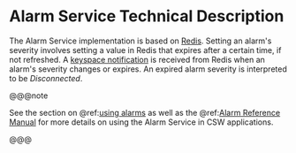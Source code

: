 # Alarm Service Technical Description

The Alarm Service implementation is based on [Redis](https://redis.io/).
Setting an alarm's severity involves setting a value in Redis that expires after a certain time, if not refreshed. 
A [keyspace notification](https://redis.io/topics/notifications)
is received from Redis when an alarm's severity changes or expires. 
An expired alarm severity is interpreted to be *Disconnected*.

@@@note 

See the section on @ref:[using alarms](../../commons/using-alarms.md) as well as the @ref:[Alarm Reference Manual](../../apps/cswalarmcli.md) for more details on using the Alarm Service in CSW applications.

@@@

